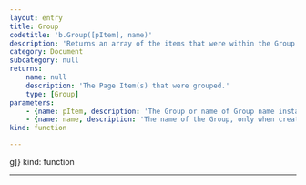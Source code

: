 ```yaml
---
layout: entry
title: Group
codetitle: 'b.Group([pItem], name)'
description: 'Returns an array of the items that were within the Group before b.ungroup() was called'
category: Document
subcategory: null
returns:
    name: null
    description: 'The Page Item(s) that were grouped.'
    type: [Group]
parameters:
    - {name: pItem, description: 'The Group or name of Group name instance.', optional: true, type: [null]}
    - {name: name, description: 'The name of the Group, only when creating a Group from Page Item(s).', optional: false, type: [String]}
kind: function

---
```

g]}
kind: function

---
